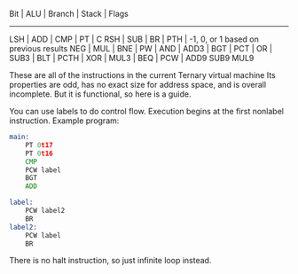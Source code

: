 Bit	| ALU	| Branch | Stack | Flags
_____________________________________
LSH	| ADD	| CMP	 | PT	 |  C
RSH	| SUB	| BR	 | PTH	 |  -1, 0, or 1 based on previous results
NEG	| MUL	| BNE	 | PW	 |
AND	| ADD3	| BGT	 | PCT	 |
OR	| SUB3	| BLT	 | PCTH	 |
XOR	| MUL3	| BEQ	 | PCW	 |
	  ADD9
	  SUB9
	  MUL9

These are all of the instructions in the current Ternary virtual machine
Its properties are odd, has no exact size for address space, and is overall incomplete.
But it is functional, so here is a guide.

You can use labels to do control flow. Execution begins at the first nonlabel instruction.
Example program:
```asm
main:
    PT 0t17
    PT 0t16
    CMP
    PCW label 
    BGT 
    ADD

label:
    PCW label2
    BR 
label2:
    PCW label
    BR 
```

There is no halt instruction, so just infinite loop instead.
